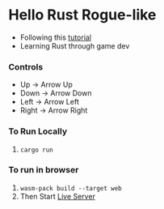 # Hello Rust Rogue-like

* Following this [tutorial]()
* Learning Rust through game dev

### Controls
* Up -> Arrow Up
* Down -> Arrow Down
* Left -> Arrow Left
* Right -> Arrow Right

### To Run Locally
1. `cargo run`

### To run in browser
1. `wasm-pack build --target web`
2. Then Start [Live Server](https://marketplace.visualstudio.com/items?itemName=ms-vsliveshare.vsliveshare)



